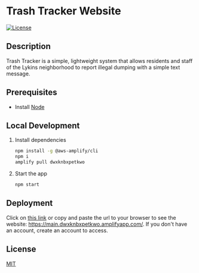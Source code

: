 # Trash Tracker Website

[![License](https://img.shields.io/badge/License-MIT-brightgreen.svg)](https://opensource.org/licenses/MIT)

## Description

Trash Tracker is a simple, lightweight system that allows residents and staff of the Lykins neighborhood to report illegal dumping with a simple text message.

## Prerequisites
* Install [Node](https://nodejs.org/en/download/)

## Local Development
1. Install dependencies

    ```bash
    npm install -g @aws-amplify/cli
    npm i
    amplify pull dwxknbxpetkwo
    ```

2. Start the app

    ```bash
    npm start
    ```

## Deployment

Click on [this link](https://main.dwxknbxpetkwo.amplifyapp.com/) or copy and paste the url to your browser to see the website:
https://main.dwxknbxpetkwo.amplifyapp.com/. If you don't have an account, create an account to access.

## License

[MIT](https://opensource.org/licenses/MIT)

